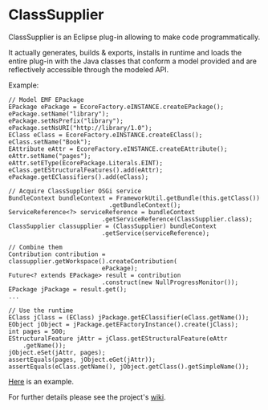 ClassSupplier
===========

ClassSupplier is an Eclipse plug-in allowing to make code programmatically.  

It actually generates, builds & exports, installs in runtime and loads the entire plug-in with the Java classes that conform a model provided and are reflectively accessible through the modeled API.  


Example:  

    // Model EMF EPackage
    EPackage ePackage = EcoreFactory.eINSTANCE.createEPackage();
    ePackage.setName("library");
    ePackage.setNsPrefix("library");
    ePackage.setNsURI("http://library/1.0");
    EClass eClass = EcoreFactory.eINSTANCE.createEClass();
    eClass.setName("Book");
    EAttribute eAttr = EcoreFactory.eINSTANCE.createEAttribute();
    eAttr.setName("pages");
    eAttr.setEType(EcorePackage.Literals.EINT);
    eClass.getEStructuralFeatures().add(eAttr);
    ePackage.getEClassifiers().add(eClass);
    
    // Acquire ClassSupplier OSGi service
    BundleContext bundleContext = FrameworkUtil.getBundle(this.getClass())
                                .getBundleContext();
    ServiceReference<?> serviceReference = bundleContext
                              .getServiceReference(ClassSupplier.class);
    ClassSupplier classupplier = (ClassSupplier) bundleContext
                              .getService(serviceReference);
    
    // Combine them
    Contribution contribution = classupplier.getWorkspace().createContribution(
                              ePackage);
    Future<? extends EPackage> result = contribution
                              .construct(new NullProgressMonitor());
    EPackage jPackage = result.get();
    ...
    
    // Use the runtime
    EClass jClass = (EClass) jPackage.getEClassifier(eClass.getName());
    EObject jObject = jPackage.getEFactoryInstance().create(jClass); 
    int pages = 500;
    EStructuralFeature jAttr = jClass.getEStructuralFeature(eAttr
        .getName());
    jObject.eSet(jAttr, pages);
    assertEquals(pages, jObject.eGet(jAttr));
    assertEquals(eClass.getName(), jObject.getClass().getSimpleName());  
        
[Here](/org.classupplier.tests/src/org/classupplier/tests/ClassSupplierTest.java) is an example.  

For further details please see the project's [wiki](https://github.com/kirillzotkin/ClassSupplier/wiki).

